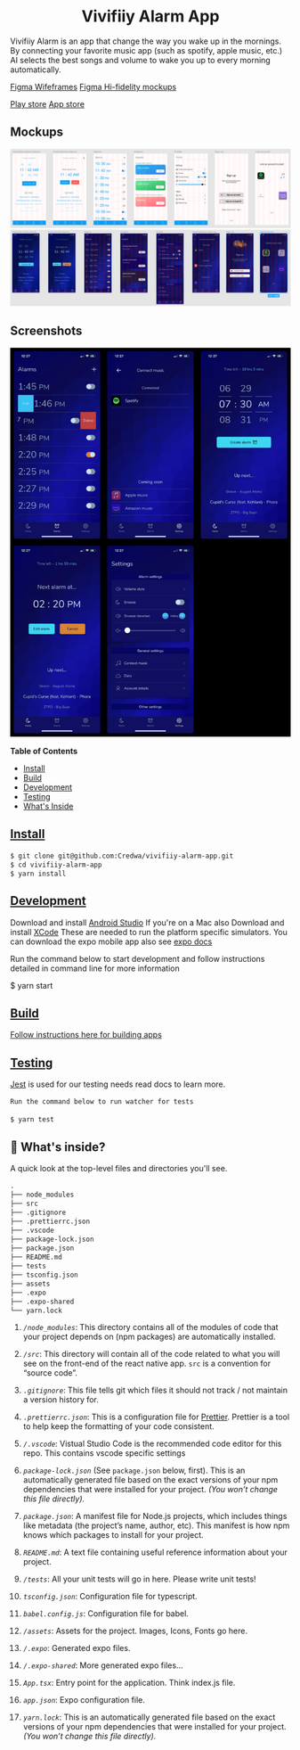 <h1 align="center">
  Vivifiiy Alarm App
</h1>

Vivifiiy Alarm is an app that change the way you wake up in the mornings. By connecting your favorite music app (such as spotify, apple music, etc.) AI selects the best songs and volume to wake you up to every morning automatically.

[Figma Wifeframes](https://www.figma.com/file/wsOFu181TlWluQF4NyBzUM/Wireframes?node-id=0%3A1)
[Figma Hi-fidelity mockups](https://www.figma.com/file/BbwtLoj5Dxcu61FFGXNkhh/Prototype?node-id=0%3A1)

[Play store](https://play.google.com/store/apps/details?id=com.credwa.vivifiiyalarmapp)
[App store](#)

## Mockups

![LofiMockups](https://github.com/Credwa/vivifiiy-alarm-app/blob/master/_static/lofi-mockup.PNG)
![HiFiMockups](https://github.com/Credwa/vivifiiy-alarm-app/blob/master/_static/hifi-mockup.PNG)

## Screenshots

![screenshots](https://github.com/Credwa/vivifiiy-alarm-app/blob/master/_static/viv-screenshots.jpg)

**Table of Contents**

- [Install](#Install)
- [Build](#Build)
- [Development](#Development)
- [Testing](#Testing)
- [What's Inside](#Inside)

<a name="Install"></a>

## [Install](id:Install)

    $ git clone git@github.com:Credwa/vivifiiy-alarm-app.git
    $ cd vivifiiy-alarm-app
    $ yarn install

<a name="Development"></a>

## [Development](id:Development)

Download and install [Android Studio](https://developer.android.com/studio)
If you're on a Mac also Download and install [XCode](https://developer.apple.com/xcode/)
These are needed to run the platform specific simulators.
You can download the expo mobile app also see [expo docs](https://docs.expo.io/)

Run the command below to start development and follow instructions detailed in command line for more information

\$ yarn start

<a name="Build"></a>

## [Build](id:Build)

[Follow instructions here for building apps](https://docs.expo.io/distribution/building-standalone-apps/)

<a name="Testing"></a>

## [Testing](id:Testing)

[Jest](https://jestjs.io/) is used for our testing needs read docs to learn more.

    Run the command below to run watcher for tests

    $ yarn test

<a name="Inside"></a>

## 🧐 What's inside?

A quick look at the top-level files and directories you'll see.

    .
    ├── node_modules
    ├── src
    ├── .gitignore
    ├── .prettierrc.json
    ├── .vscode
    ├── package-lock.json
    ├── package.json
    ├── README.md
    ├── tests
    ├── tsconfig.json
    ├── assets
    ├── .expo
    ├── .expo-shared
    └── yarn.lock

1.  _`/node_modules`_: This directory contains all of the modules of code that your project depends on (npm packages) are automatically installed.

2.  _`/src`_: This directory will contain all of the code related to what you will see on the front-end of the react native app. `src` is a convention for “source code”.

3.  _`.gitignore`_: This file tells git which files it should not track / not maintain a version history for.

4.  _`.prettierrc.json`_: This is a configuration file for [Prettier](https://prettier.io/). Prettier is a tool to help keep the formatting of your code consistent.

5.  _`/.vscode`_: Vistual Studio Code is the recommended code editor for this repo. This contains vscode specific settings

6.  _`package-lock.json`_ (See `package.json` below, first). This is an automatically generated file based on the exact versions of your npm dependencies that were installed for your project. _(You won’t change this file directly)._

7.  _`package.json`_: A manifest file for Node.js projects, which includes things like metadata (the project’s name, author, etc). This manifest is how npm knows which packages to install for your project.

8.  _`README.md`_: A text file containing useful reference information about your project.

9.  _`/tests`_: All your unit tests will go in here. Please write unit tests!

10. _`tsconfig.json`_: Configuration file for typescript.

11. _`babel.config.js`_: Configuration file for babel.

12. _`/assets`_: Assets for the project. Images, Icons, Fonts go here.

13. _`/.expo`_: Generated expo files.

14. _`/.expo-shared`_: More generated expo files...

15. _`App.tsx`_: Entry point for the application. Think index.js file.

16. _`app.json`_: Expo configuration file.

17. _`yarn.lock`_: This is an automatically generated file based on the exact versions of your npm dependencies that were installed for your project. _(You won’t change this file directly)._
